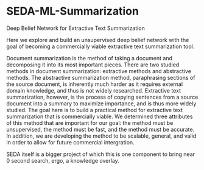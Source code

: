SEDA-ML-Summarization
======================

Deep Belief Network for Extractive Text Summarization

Here we explore and build an unsupervised deep belief network with the goal of becoming a commercially viable extractive text summarization tool.

Document summarization is the method of taking a document and decomposing it into its most important pieces. There are two studied methods in document summarization: extractive methods and abstractive methods. The abstractive summarization method, paraphrasing sections of the source document, is inherently much harder as it requires external domain knowledge, and thus is not widely researched. Extractive text summarization, however, is the process of copying sentences from a source document into a summary to maximize importance, and is thus more widely studied. The goal here is to build a practical method for extractive text summarization that is commercially viable.  We determined three attributes of this method that are important for our goal: the method must be unsupervised, the method must be fast, and the method must be accurate. In addition, we are developing the method to be scalable, general, and valid in order to allow for future commercial intergration.

SEDA itself is a bigger project of which this is one component to bring near 0 second search, ergo, a knowledge overlay.
